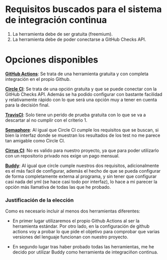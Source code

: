 # Requisitos buscados para el sistema de integración continua
1. La herramienta debe de ser gratuita (freemium).
2. La herramienta debe de poder conectarse a GitHub Checks API.

# Opciones disponibles

**[GitHub Actions](https://github.com/features/actions)**: Se trata de una herramienta gratuita y con completa integración en el propio Github.

**[Circle CI](https://circleci.com/)**: Se trata de una opción gratuita y que se puede conectar con la GitHub Checks API. Además se ha podido configurar con bastante facilidad y relativamente rápido con lo que será una opción muy a tener en cuenta para la decisión final.

**[TravisCI](https://app.travis-ci.com/)**: Solo tiene un perido de prueba gratuita con lo que se va a descartar al no cumplir con el criterio 1.

**[Semaphore](https://semaphoreci.com/)**: Al igual que Circle CI cumple los requisitos que se buscan, si bien la interfaz donde se muestran los resultados de los test no me parece tan amigable como Circle CI.

**[Cirrus CI](https://cirrus-ci.org/)**: No es valido para nuestro proyecto, ya que para poder utilizarlo con un repositorio privado nos exige un pago mensual.

**[Buddy](https://buddy.works/)**: Al igual que circle cumple nuestros dos requisitos, adicionalmente es el más facil de configurar, además el hecho de que se pueda configurar de forma completamente externa al programa, y sin tener que configurar casi nada del yml (se hace casi todo por interfaz), lo hace a mi parecer la opción más llamativa de todas las que he probado.

### Justificación de la elección
Como es necesario incluir al menos dos herramientas diferentes:

- En primer lugar utilizaremos el propio Github Actions al ser la herramienta estándar. Por otro lado, en la configuración de github actions voy a probar lo que pide el objetivo para comprobar que varias versiones del lenguaje funcionan con nuestro proyecto.

- En segundo lugar tras haber probado todas las herramientas, me he decido por utilizar Buddy como herramienta de integraciñon continua. 